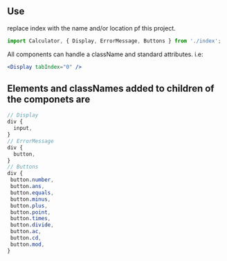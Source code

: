 
## Use
replace index with the name and/or location pf this project.
```jsx
import Calculator, { Display, ErrorMessage, Buttons } from './index';
```
All components can handle a className and standard attributes.
i.e:
```jsx
<Display tabIndex="0" />
```

## Elements and classNames added to children of the componets are
```scss
// Display
div {
  input,
}
// ErrorMessage
div {
  button,
}
// Buttons
div {
 button.number,
 button.ans,
 button.equals,
 button.minus,
 button.plus,
 button.point,
 button.times,
 button.divide,
 button.ac,
 button.cd,
 button.mod,
}
```
